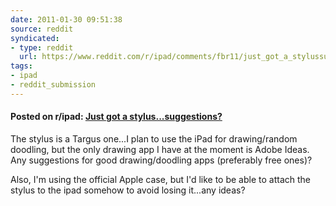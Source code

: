 ```yaml
---
date: 2011-01-30 09:51:38
source: reddit
syndicated:
- type: reddit
  url: https://www.reddit.com/r/ipad/comments/fbr11/just_got_a_stylussuggestions/
tags:
- ipad
- reddit_submission
---
```


#### Posted on r/ipad: [Just got a stylus...suggestions?](https://reddit.com/r/ipad/comments/fbr11/just_got_a_stylussuggestions/)

The stylus is a Targus one...I plan to use the iPad for drawing/random doodling, but the only drawing app I have at the moment is Adobe Ideas. Any suggestions for good drawing/doodling apps (preferably free ones)?

Also, I'm using the official Apple case, but I'd like to be able to attach the stylus to the ipad somehow to avoid losing it...any ideas?